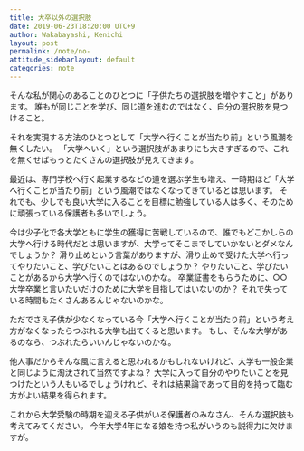 ```yaml
---
title: 大卒以外の選択肢
date: 2019-06-23T18:20:00 UTC+9
author: Wakabayashi, Kenichi
layout: post
permalink: /note/no-
attitude_sidebarlayout: default
categories: note
---
```

そんな私が関心のあることのひとつに「子供たちの選択肢を増やすこと」があります。
誰もが同じことを学び、同じ道を進むのではなく、自分の選択肢を見つけること。

それを実現する方法のひとつとして「大学へ行くことが当たり前」という風潮を無くしたい。
「大学へいく」という選択肢があまりにも大きすぎるので、これを無くせばもっとたくさんの選択肢が見えてきます。

最近は、専門学校へ行く起業するなどの道を選ぶ学生も増え、一時期ほど「大学へ行くことが当たり前」という風潮ではなくなってきているとは思います。
それでも、少しでも良い大学に入ることを目標に勉強している人は多く、そのために頑張っている保護者も多いでしょう。

今は少子化で各大学ともに学生の獲得に苦戦しているので、誰でもどこかしらの大学へ行ける時代だとは思いますが、大学ってそこまでしていかないとダメなんでしょうか？
滑り止めという言葉がありますが、滑り止めで受けた大学へ行ってやりたいこと、学びたいことはあるのでしょうか？
やりたいこと、学びたいことがあるから大学へ行くのではないのかな。
卒業証書をもらうために、○○大学卒業と言いたいだけのために大学を目指してはいないのか？
それで失っている時間もたくさんあるんじゃないのかな。

ただでさえ子供が少なくなっている今「大学へ行くことが当たり前」という考え方がなくなったらつぶれる大学も出てくると思います。
もし、そんな大学があるのなら、つぶれたらいいんじゃないのかな。

他人事だからそんな風に言えると思われるかもしれないけれど、大学も一般企業と同じように淘汰されて当然ですよね？
大学に入って自分のやりたいことを見つけたという人もいるでしょうけれど、それは結果論であって目的を持って臨む方がよい結果を得られます。

これから大学受験の時期を迎える子供がいる保護者のみなさん、そんな選択肢も考えてみてください。
今年大学4年になる娘を持つ私がいうのも説得力に欠けますが。
